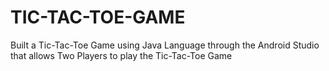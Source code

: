 # TIC-TAC-TOE-GAME
Built a Tic-Tac-Toe Game using Java Language through the Android Studio that allows Two Players to play the Tic-Tac-Toe Game
